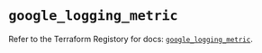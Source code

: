 # `google_logging_metric`

Refer to the Terraform Registory for docs: [`google_logging_metric`](https://registry.terraform.io/providers/hashicorp/google-beta/5.29.0/docs/resources/google_logging_metric).
